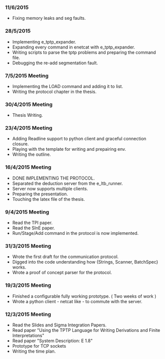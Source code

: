 ### 11/6/2015
- Fixing memory leaks and seg faults.

### 28/5/2015
- Implementing e_tptp_expander.
- Expanding every command in enetcat with e_tptp_expander.
- Writing scripts to parse the tptp problems and preparing the command file.
- Debugging the re-add segmentation fault.

### 7/5/2015 Meeting
- Implementing the LOAD command and adding it to list.
- Writing the protocol chapter in the thesis.

### 30/4/2015 Meeting
- Thesis Writing.

### 23/4/2015 Meeting
- Adding Readline support to python client and graceful connection closure.
- Playing with the template for writing and prepairing env.
- Writing the outline.

### 16/4/2015 Meeting
- DONE IMPLEMENTING THE PROTOCOL.
- Separated the deduction server from the e_ltb_runner.
- Server now supports multiple clients.
- Preparing the presentation.
- Touching the latex file of the thesis.

### 9/4/2015 Meeting
- Read the TPI paper.
- Read the SInE paper.
- Run/Stage/Add command in the protocol is now implemented.

### 31/3/2015 Meeting
- Wrote the first draft for the communication protocol.
- Digged into the code understanding how {Strings, Scanner, BatchSpec} works.
- Wrote a proof of concept parser for the protocol.


### 19/3/2015 Meeting
- Finished a configurable fully working prototype. ( Two weeks of work )
- Wrote a python client - netcat like - to commute with the server.

### 12/3/2015 Meeting
- Read the Slides and Sigma Integration Papers.
- Read paper "Using the TPTP Language for Writing Derivations and Finite Interpretations"
- Read paper "System Description: E 1.8"
- Prototype for TCP sockets
- Writing the time plan.
